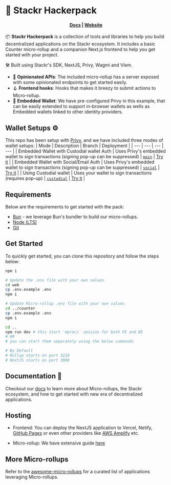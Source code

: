 # 🎒 Stackr Hackerpack

<h4 align="center">
  <a href="https://docs.stf.xyz">Docs</a> |
  <a href="https://stackrlabs.xyz">Website</a>
</h4>

📦 **Stackr Hackerpack** is a collection of tools and libraries to help you build decentralized applications on the Stackr ecosystem. It includes a basic Counter micro-rollup and a companion Next.js frontend to help you get started with your project.

🛠️ Built using Stackr's SDK, NextJS, Privy, Wagmi and Viem.

- :thought_balloon: **Opinionated APIs**: The included micro-rollup has a server exposed with some opinionated endpoints to get started easily.
- :hook: **Frontend hooks**: Hooks that makes it breezy to submit actions to Micro-rollup.
- :closed_lock_with_key: **Embedded Wallet**: We have pre-configured Privy in this example, that can be easily extended to support in-browser wallets as wells as Embedded wallets linked to other identity providers.

## Wallet Setups ⚙️

This repo has been setup with [Privy](https://www.privy.io/), and we have included three modes of wallet setups:
| Mode | Description | Branch | Deployment |
| --- | --- | --- | --- |
| Embedded Wallet with Custodial wallet Auth | Uses Privy's embedded wallet to sign transactions (signing pop-up can be suppressed) | [`main`](https://github.com/stackrlabs/hackerpack/) | [Try it](https://main.d3vu12gydll85x.amplifyapp.com) |
| Embedded Wallet with Social/Email Auth | Uses Privy's embedded wallet to sign transactions (signing pop-up can be suppressed) | [`social`](https://github.com/stackrlabs/hackerpack/tree/social) | [Try it](https://social.d3vu12gydll85x.amplifyapp.com) |
| Using Custodial wallet | Uses your wallet to sign transactions (requires pop-up) | [`custodial`](https://github.com/stackrlabs/hackerpack/tree/custodial) | [Try it](https://custodial.d3vu12gydll85x.amplifyapp.com) |

## Requirements

Below are the requirements to get started with the pack:

- [Bun](https://bun.sh) - we leverage Bun's bundler to build our micro-rollups.
- [Node (LTS)](https://nodejs.org/en/download/)
- [Git](https://git-scm.com/downloads)

## Get Started

To quickly get started, you can clone this repository and follow the steps below:

```bash
npm i

# Update the .env file with your own values
cd web
cp .env.example .env
npm i

# Update Micro-rollup .env file with your own values
cd ../counter
cp .env.example .env
npm i

cd ..
npm run dev # this start `mprocs` session for both FE and BE
# OR 
# you can start them separately using the below commands

# By Default
# Rollup starts on port 3210
# NextJS starts on port 3000
```

## Documentation :book:

Checkout our [docs](https://docs.stf.xyz) to learn more about Micro-rollups, the Stackr ecosystem, and how to get started with new era of decentralized applications.

## Hosting

- Frontend: You can deploy the NextJS application to Vercel, Netify, [GitHub Pages](https://www.freecodecamp.org/news/how-to-deploy-next-js-app-to-github-pages/) or even other providers like [AWS Amplify](https://aws.amazon.com/amplify/) etc.

- Micro-rollup: We have extensive guide [here](https://docs.stf.xyz/build/guides/hosting)

## More Micro-rollups

Refer to the [awesome-micro-rollups](https://github.com/aashutoshrathi/awesome-micro-rollups) for a curated list of applications leveraging Micro-rollups.
